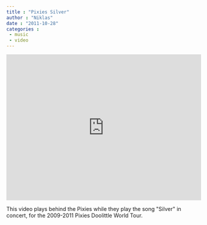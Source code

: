 ```yaml
---
title : "Pixies Silver"
author : "Niklas"
date : "2011-10-28"
categories : 
 - music
 - video
---
```


<iframe src="http://player.vimeo.com/video/7019564?title=0&amp;byline=0&amp;portrait=0" width="510" height="383" frameborder="0" webkitallowfullscreen allowfullscreen=""></iframe>

This video plays behind the Pixies while they play the song "Silver" in concert, for the 2009-2011 Pixies Doolittle World Tour.
